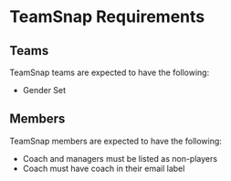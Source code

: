 # TeamSnap Requirements
## Teams
TeamSnap teams are expected to have the following:

* Gender Set

## Members
TeamSnap members are expected to have the following:

* Coach and managers must be listed as non-players
* Coach must have coach in their email label
